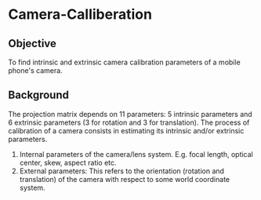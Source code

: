 # Camera-Calliberation
## Objective
To find intrinsic and extrinsic camera calibration parameters of a mobile phone's camera.
## Background
The projection matrix depends on 11 parameters: 5 intrinsic parameters and 6 extrinsic parameters (3 for rotation and 3 for translation). The process of calibration of a camera consists in estimating its intrinsic
and/or extrinsic parameters.
1. Internal parameters of the camera/lens system. E.g. focal length, optical center, skew, aspect ratio etc.
2. External parameters: This refers to the orientation (rotation and translation) of the camera with respect to some world coordinate system.
